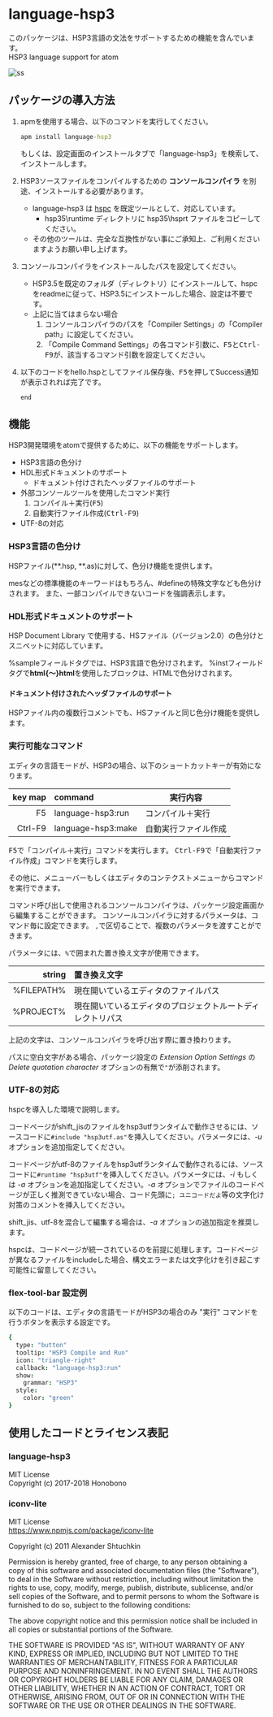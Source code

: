 # language-hsp3
このパッケージは、HSP3言語の文法をサポートするための機能を含んでいます。  
HSP3 language support for atom

<img src="https://raw.githubusercontent.com/honobonosun/language-hsp3/master/ss.png" alt="ss" title="ss">

## パッケージの導入方法
1. apmを使用する場合、以下のコマンドを実行してください。
   ```install.bat
   apm install language-hsp3
   ```
   もしくは、設定画面のインストールタブで「language-hsp3」を検索して、インストールします。

2. HSP3ソースファイルをコンパイルするための **コンソールコンパイラ** を別途、インストールする必要があります。
    - language-hsp3 は [hspc](http://dev.onionsoft.net/seed/info.ax?id=1392) を既定ツールとして、対応しています。
      - hsp35\runtime ディレクトリに hsp35\hsprt ファイルをコピーしてください。
    - その他のツールは、完全な互換性がない事にご承知上、ご利用くださいますようお願い申し上げます。

3. コンソールコンパイラをインストールしたパスを設定してください。
    - HSP3.5を既定のフォルダ（ディレクトリ）にインストールして、hspcをreadmeに従って、HSP3.5にインストールした場合、設定は不要です。
    - 上記に当てはまらない場合
      1. コンソールコンパイラのパスを「Compiler Settings」の「Compiler path」に設定してください。
      2. 「Compile Command Settings」の各コマンド引数に、<kbd>F5</kbd>と<kbd>Ctrl-F9</kbd>が、該当するコマンド引数を設定してください。

4. 以下のコードをhello.hspとしてファイル保存後、<kbd>F5</kbd>を押してSuccess通知が表示されれば完了です。
   ```hello.hsp
   end
   ```

## 機能
HSP3開発環境をatomで提供するために、以下の機能をサポートします。

- HSP3言語の色分け
- HDL形式ドキュメントのサポート
    - ドキュメント付けされたヘッダファイルのサポート
- 外部コンソールツールを使用したコマンド実行
    1. コンパイル＋実行(<kbd>F5</kbd>)
    2. 自動実行ファイル作成(<kbd>Ctrl-F9</kbd>)
- UTF-8の対応

### HSP3言語の色分け
HSPファイル(\*\*.hsp, \*\*.as)に対して、色分け機能を提供します。

mesなどの標準機能のキーワードはもちろん、#defineの特殊文字なども色分けされます。
また、一部コンパイルできないコードを強調表示します。

### HDL形式ドキュメントのサポート
HSP Document Library で使用する、HSファイル（バージョン2.0）の色分けとスニペットに対応しています。

%sampleフィールドタグでは、HSP3言語で色分けされます。
%instフィールドタグで**html{～}html**を使用したブロックは、HTMLで色分けされます。

#### ドキュメント付けされたヘッダファイルのサポート
HSPファイル内の複数行コメントでも、HSファイルと同じ色分け機能を提供します。

### 実行可能なコマンド
エディタの言語モードが、HSP3の場合、以下のショートカットキーが有効になります。

|key map|command           |実行内容           |
|------:|:-----------------|------------------|
|F5     |language-hsp3:run |コンパイル＋実行    |
|Ctrl-F9|language-hsp3:make|自動実行ファイル作成|

<kbd>F5</kbd>で「コンパイル＋実行」コマンドを実行します。
<kbd>Ctrl-F9</kbd>で「自動実行ファイル作成」コマンドを実行します。

その他に、メニューバーもしくはエディタのコンテクストメニューからコマンドを実行できます。

コマンド呼び出しで使用されるコンソールコンパイラは、パッケージ設定画面から編集することができます。
コンソールコンパイラに対するパラメータは、コマンド毎に設定できます。
`,`で区切ることで、複数のパラメータを渡すことができます。

パラメータには、`%`で囲まれた置き換え文字が使用できます。

|string    |置き換え文字                                          |
|---------:|:----------------------------------------------------|
|%FILEPATH%|現在開いているエディタのファイルパス                    |
|%PROJECT% |現在開いているエディタのプロジェクトルートディレクトリパス|

上記の文字は、コンソールコンパイラを呼び出す際に置き換わります。

パスに空白文字がある場合、パッケージ設定の *Extension Option Settings* の *Delete quotation character* オプションの有無で`"`が添削されます。

### UTF-8の対応
hspcを導入した環境で説明します。

コードページがshift_jisのファイルをhsp3utfランタイムで動作させるには、ソースコードに`#include "hsp3utf.as"`を挿入してください。パラメータには、*-u* オプションを追加指定してください。

コードページがutf-8のファイルをhsp3utfランタイムで動作されるには、ソースコードに`#runtime "hsp3utf"`を挿入してください。パラメータには、*-i* もしくは *-a* オプションを追加指定してください。*-a* オプションでファイルのコードページが正しく推測できていない場合、コード先頭に`; ユニコードだよ`等の文字化け対策のコメントを挿入してください。

shift_jis、utf-8を混合して編集する場合は、*-a* オプションの追加指定を推奨します。

hspcは、コードページが統一されているのを前提に処理します。コードページが異なるファイルをincludeした場合、構文エラーまたは文字化けを引き起こす可能性に留意してください。

### flex-tool-bar 設定例

以下のコードは、エディタの言語モードがHSP3の場合のみ "実行" コマンドを行うボタンを表示する設定です。

```cson
{
  type: "button"
  tooltip: "HSP3 Compile and Run"
  icon: "triangle-right"
  callback: "language-hsp3:run"
  show:
    grammar: "HSP3"
  style:
    color: "green"
}
```

## 使用したコードとライセンス表記
### language-hsp3
MIT License  
Copyright (c) 2017-2018 Honobono

### iconv-lite
MIT License  
<https://www.npmjs.com/package/iconv-lite>

Copyright (c) 2011 Alexander Shtuchkin

Permission is hereby granted, free of charge, to any person obtaining
a copy of this software and associated documentation files (the
"Software"), to deal in the Software without restriction, including
without limitation the rights to use, copy, modify, merge, publish,
distribute, sublicense, and/or sell copies of the Software, and to
permit persons to whom the Software is furnished to do so, subject to
the following conditions:

The above copyright notice and this permission notice shall be
included in all copies or substantial portions of the Software.

THE SOFTWARE IS PROVIDED "AS IS", WITHOUT WARRANTY OF ANY KIND,
EXPRESS OR IMPLIED, INCLUDING BUT NOT LIMITED TO THE WARRANTIES OF
MERCHANTABILITY, FITNESS FOR A PARTICULAR PURPOSE AND
NONINFRINGEMENT. IN NO EVENT SHALL THE AUTHORS OR COPYRIGHT HOLDERS BE
LIABLE FOR ANY CLAIM, DAMAGES OR OTHER LIABILITY, WHETHER IN AN ACTION
OF CONTRACT, TORT OR OTHERWISE, ARISING FROM, OUT OF OR IN CONNECTION
WITH THE SOFTWARE OR THE USE OR OTHER DEALINGS IN THE SOFTWARE.
